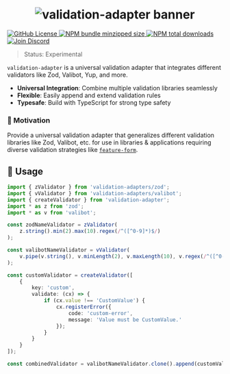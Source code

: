 <h1 align="center">
    <img src="https://raw.githubusercontent.com/inbeta-group/monorepo/develop/packages/validation-adapter/.github/banner.svg" alt="validation-adapter banner">
</h1>

<p align="left">
    <a href="https://github.com/inbeta-group/monorepo/blob/develop/LICENSE">
        <img src="https://img.shields.io/github/license/inbeta-group/monorepo.svg?label=license&style=flat&colorA=293140&colorB=F0E81A" alt="GitHub License"/>
    </a>
    <a href="https://www.npmjs.com/package/validation-adapter">
        <img src="https://img.shields.io/bundlephobia/minzip/validation-adapter.svg?label=minzipped%20size&style=flat&colorA=293140&colorB=F0E81A" alt="NPM bundle minzipped size"/>
    </a>
    <a href="https://www.npmjs.com/package/validation-adapter">
        <img src="https://img.shields.io/npm/dt/validation-adapter.svg?label=downloads&style=flat&colorA=293140&colorB=F0E81A" alt="NPM total downloads"/>
    </a>
    <a href="https://dyn.art/s/discord/?source=inbeta-group-readme">
        <img src="https://img.shields.io/discord/795291052897992724.svg?label=&logo=discord&logoColor=000000&color=293140&labelColor=F0E81A" alt="Join Discord"/>
    </a>
</p>

> Status: Experimental

`validation-adapter` is a universal validation adapter that integrates different validators like Zod, Valibot, Yup, and more.

- **Universal Integration**: Combine multiple validation libraries seamlessly
- **Flexible**: Easily append and extend validation rules
- **Typesafe**: Build with TypeScript for strong type safety

### 🌟 Motivation

Provide a universal validation adapter that generalizes different validation libraries like Zod, Valibot, etc. for use in libraries & applications requiring diverse validation strategies like [`feature-form`](https://github.com/inbeta-group/monorepo/tree/develop/packages/feature-form).

## 📖 Usage

```ts
import { zValidator } from 'validation-adapters/zod';
import { vValidator } from 'validation-adapters/valibot';
import { createValidator } from 'validation-adapter';
import * as z from 'zod';
import * as v from 'valibot';

const zodNameValidator = zValidator(
    z.string().min(2).max(10).regex(/^([^0-9]*)$/)
);

const valibotNameValidator = vValidator(
    v.pipe(v.string(), v.minLength(2), v.maxLength(10), v.regex(/^([^0-9]*)$/))
);

const customValidator = createValidator([
    {
        key: 'custom',
        validate: (cx) => {
            if (cx.value !== 'CustomValue') {
                cx.registerError({
                    code: 'custom-error',
                    message: 'Value must be CustomValue.'
                });
            }
        }
    }
]);

const combinedValidator = valibotNameValidator.clone().append(customValidator);
```